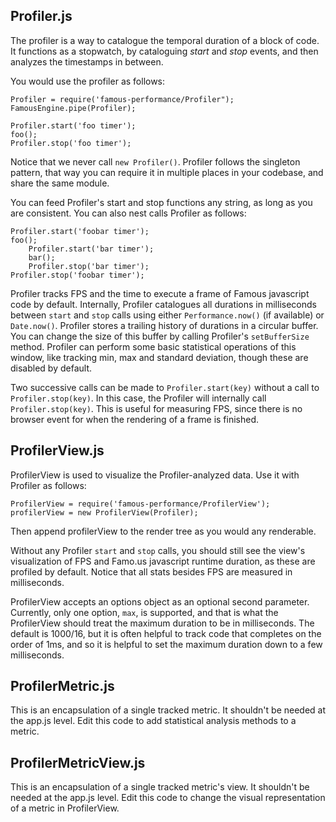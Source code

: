 Profiler.js
------------

The profiler is a way to catalogue the temporal duration of a block of code.
It functions as a stopwatch, by cataloguing _start_ and _stop_ events, and then analyzes the timestamps in between.

You would use the profiler as follows:

    Profiler = require('famous-performance/Profiler");
    FamousEngine.pipe(Profiler);

    Profiler.start('foo timer');
    foo();
    Profiler.stop('foo timer');

Notice that we never call `new Profiler()`. Profiler follows the singleton pattern, that way you can require it in multiple places in your codebase, and share the same module.

You can feed Profiler's start and stop functions any string, as long as you are consistent. You can also nest calls Profiler as follows:

    Profiler.start('foobar timer');
    foo();
        Profiler.start('bar timer');
        bar();
        Profiler.stop('bar timer');
    Profiler.stop('foobar timer');

Profiler tracks FPS and the time to execute a frame of Famous javascript code by default. Internally, Profiler catalogues all durations in milliseconds between `start` and `stop` calls using either `Performance.now()` (if available) or `Date.now()`.
Profiler stores a trailing history of durations in a circular buffer. You can change the size of this buffer by calling Profiler's `setBufferSize` method. Profiler can perform some basic statistical operations of this window, like tracking min, max and standard deviation, though these are disabled by default.

Two successive calls can be made to `Profiler.start(key)` without a call to `Profiler.stop(key)`.
In this case, the Profiler will internally call `Profiler.stop(key)`. This is useful for measuring FPS, since there is no browser event for when the rendering of a frame is finished.


ProfilerView.js
------------

ProfilerView is used to visualize the Profiler-analyzed data. Use it with Profiler as follows:

    ProfilerView = require('famous-performance/ProfilerView');
    profilerView = new ProfilerView(Profiler);

Then append profilerView to the render tree as you would any renderable.

Without any Profiler `start` and `stop` calls, you should still see the view's visualization of FPS and Famo.us javascript runtime duration, as these are profiled by default.
Notice that all stats besides FPS are measured in milliseconds.

ProfilerView accepts an options object as an optional second parameter.
Currently, only one option, `max`, is supported, and that is what the ProfilerView should treat the maximum duration to be in milliseconds.
The default is 1000/16, but it is often helpful to track code that completes on the order of 1ms, and so it is helpful to set the maximum duration down to a few milliseconds.

ProfilerMetric.js
------------

This is an encapsulation of a single tracked metric. It shouldn't be needed at the app.js level.
Edit this code to add statistical analysis methods to a metric.

ProfilerMetricView.js
------------

This is an encapsulation of a single tracked metric's view. It shouldn't be needed at the app.js level.
Edit this code to change the visual representation of a metric in ProfilerView.
